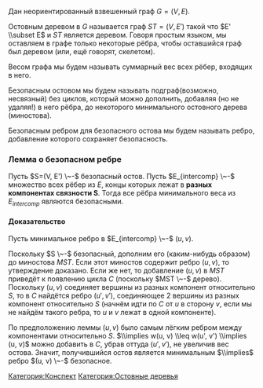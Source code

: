 Дан неориентированный взвешенный граф $G=(V, E)$.

Остовным деревом в $G$ называется граф $ST=(V, E')$ такой что $E'
\\subset E$ и $ST$ является деревом. Говоря простым языком, мы оставляем
в графе только некоторые рёбра, чтобы оставшийся граф был деревом (или,
ещё говорят, скелетом).

Весом графа мы будем называть суммарный вес всех рёбер, входящих в него.

Безопасным остовом мы будем называть подграф(возможно, несвязный) без
циклов, который можно дополнить, добавляя (но не удаляя\!) в него
рёбра, до некоторого минимального остовного дерева (миностова).

Безопасным ребром для безопасного остова мы будем называть ребро,
добавление которого сохраняет безопасность.

### Лемма о безопасном ребре

Пусть $S=(V, E') \~-$ безопасный остов. Пусть $E_{intercomp} \~-$
множество всех рёбер из $E$, концы которых лежат в **разных
компонентах связности S**. Тогда все рёбра минимального веса из
$E_{intercomp}$ являются безопасными.

#### Доказательство

Пусть минимальное ребро в $E_{intercomp} \~-$ $(u, v)$.

Поскольку $S \~-$ безопасный, дополним его (каким-нибудь образом) до
миностова $MST$. Если этот миностов содержит ребро $(u, v)$, то
утверждение доказано. Если же нет, то добавление $(u, v)$ в $MST$
приведёт к появлению цикла $C$ (поскольку $MST \~-$ дерево). Поскольку
$(u, v)$ соединяет вершины из разных компонент относительно $S$, то в
$C$ найдётся ребро $(u', v')$, соединяющее $2$ вершины из разных
компонент относительно $S$ (начнём идти по $C$ от $u$ в сторону
$v$, если мы не найдём такого ребра, то $u$ и $v$ лежат в одной
компоненте).

По предположению леммы $(u, v)$ было самым лёгким ребром между
компонентами относительно $S$. $\\implies w(u, v) \\leq w(u',
v') \\implies (u, v)$ можно добавить в $C$, убрав оттуда $(u', v')$, не
увеличив вес остова. Значит, получившийся остов является минимальным
$\\implies$ ребро $(u, v) \~-$ безопасное.

[Категория:Конспект](Категория:Конспект "wikilink") [Категория:Остовные
деревья](Категория:Остовные_деревья "wikilink")